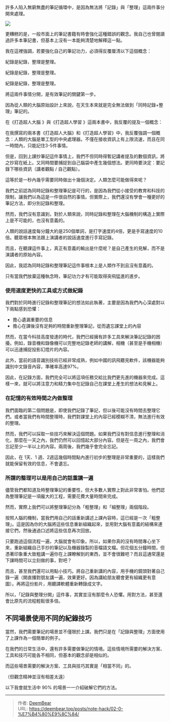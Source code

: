 # 

許多人陷入無窮無盡的筆記循環中，是因為無法將「記錄」與「整理」這兩件事分開來處理。

![](images/20220908115700.png)

更糟糕的是，一般市面上的筆記書籍有時會強化這種錯誤的觀念。我自己也曾閱讀過許多本筆記書，但基本上沒有一本能夠清楚地解釋這一點。

我在這裡強調，若要強化自己的筆記功力，必須得反覆厘清以下這個概念：

紀錄是紀錄，整理是整理。

紀錄是紀錄，整理是整理。

紀錄是紀錄，整理是整理。

將這兩件事情分開，是有效筆記的關鍵第一步。

因為從人類的大腦原始設計上來說，在天生本來就是完全無法做到「同時記錄+整理」筆記的。

在《打造超人大腦 》與《打造超人學習 》這兩本書中，我反覆的提及一個概念：

在我撰寫的兩本書《打造超人大腦》和《打造超人學習》中，我反覆強調一個概念：人類的大腦是單工型的中央處理器。不僅在接收資訊上有上限流速，而且在同一時間內，只能記住3-5件事情。

但是，回到上課抄筆記這件事情上，我們不但同時得暫記講者提及的數個資訊，將之抄寫在紙上。又同時間要捕捉到自己腦袋中產生幾個想法。更同時要決定：要記錄下哪些資訊（講者觀點 / 自己觀點）。

這等於是一秒內幾乎需要同時做出十幾個決定。人類怎麼可能做得來呢？

我們之前認為同時記錄和整理筆記是可行的，是因為我們從小接受的教育和科技的限制，讓我們以為這是一件很自然的事情。但實際上，我們還沒有學會一種更好的筆記方法，即分別記錄和整理。

然而，我們沒有意識到，對於人類來說，同時記錄和整理在大腦機制的構造上實際上是不可能的，也沒有意義的。

人類的說話速度每分鐘大約是250個單詞，是打字速度的4倍，更是手寫速度的10倍。聽眾根本無法跟上演講者的說話速度進行手寫記錄。

而且，在聽課這件事上，真正有意義的輸出是什麼呢？是自己產生的見解，而不是演講者的原始內容。

因此，我認為同時記錄和整理筆記這件事根本上是人類作不到且沒有意義的。

只有當我們放棄這種執念時，筆記功力才有可能取得突飛猛進的進步。

### 使用速度更快的工具或方式做紀錄

我們對於同時進行記錄和整理筆記的想法如此執著，主要是因為我們內心深處對以下兩點感到恐懼：

* 擔心遺漏重要的信息
* 擔心在課後沒有足夠的時間重新整理筆記，從而遺忘課堂上的內容

然而，在當今科技高度發達的時代，我們已經擁有許多工具來解決筆記記錄的困擾。例如，錄音機和錄像機可以完整地記錄老師的講解，相機（甚至是手機相機）可以迅速捕捉投影幻燈片的內容。

此外，當前的語音識別技術已經非常成熟，例如中國的訊飛聽見軟件，該機器能夠識別中文錄音內容，準確率高達97%。

因此，在記錄方面，我們完全可以將這項任務交給比我們更先進的機器來完成。這樣一來，就可以將注意力和精力集中在記錄自己在課堂上產生的想法和見解上。

### 在記憶的有效時間之內做整理

我們面臨的第二個問題是，即使我們記錄了筆記，但以後可能沒有時間去整理它們。或者當我們有時間整理時，我們對課堂上的內容已經模糊不清，無法進行有效的整理。

然而，我們可以採取一些技巧來解決這個問題。如果我們沒有對信息進行整理和消化，那麼在一天之內，我們仍然可以回憶起大部分內容。但是在一周之內，我們會忘記至少一半以上的內容。兩周後，我們幾乎會完全忘記。

因此，在 1天、1 週、2週這幾個時間點內進行初步的整理是非常重要的，這樣我們就能保留有效的信息，不會遺忘。

### 所謂的整理可以是用自己的話重講一遍

儘管我們都知道及時整理筆記的重要性，但大多數人實際上對此非常害怕。他們認為整理筆記是一項龐大的工程，需要花費大量時間來完成。

然而，實際上我們可以將整理筆記分為「粗整理」和「細整理」兩個階段。

按照人腦的機制，當我們用自己的話重新講述上課內容時，這已經是一次「粗整理」。這是因為你的大腦將這些信息重新組織起來，並用對大腦有意義的結構來連接它們，然後通過口述將這些信息再次回放。

只要跑過這個流程一遍，大腦就會有印象。所以，如果你真的沒有時間專心坐下來，重新組織自己手抄的筆記以及機器錄製的音檔語文檔。但花個五分鐘時間，但憑著印象重大致粗講一遍你在上課瞭解到的東西，並不會很難吧？而且這通常還是下課時間可以立刻做的事，對吧？

而且，甚至我們還可以用點小技巧。將自己重新講的內容，用手機的鏡頭對著自己錄一遍（開直播對朋友講一遍，效果更好。因為講給朋友聽會更有組織更有意圖）。再將這份影片，用聽譯軟體重新轉錄成文字。

所以，「記錄與整理分開」這件事，其實並沒有那麼令人恐懼。用對方法，甚至還會比原先的流程輕鬆很多倍。

## 不同場景使用不同的紀錄技巧

當然，我們需要筆記的場景並不僅限於上課。我們只是在「記錄與整理」方面使用了上課作為一個簡單的例子。

在我們的日常生活中，還有許多需要做筆記的情境。這些情境所需要的解決方案、工具和技巧可能各不相同，但基本的觀念卻是相似的。

而這些場景需要的解決方案、工具與技巧其實是「相當不同」的。

（但觀念精神並沒有相差太遠）

以下我會就生活中 90% 的場景一一介紹破解它們的方法。



---

> 作者: [DeemBear](https://deembear.top)  
> URL: https://deembear.top/posts/note-hack/02-0-%E7%B4%80%E9%8C%84/  

